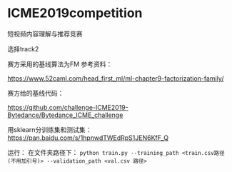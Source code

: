 # ICME2019competition
短视频内容理解与推荐竞赛

选择track2 

赛方采用的基线算法为FM
参考资料： 

https://www.52caml.com/head_first_ml/ml-chapter9-factorization-family/

赛方给的基线代码：  

https://github.com/challenge-ICME2019-Bytedance/Bytedance_ICME_challenge

用sklearn分训练集和测试集：
https://pan.baidu.com/s/1hpnwdTWEdRpS1JEN6KfF_Q

运行：
在文件夹路径下：
`python train.py --training_path <train.csv路径(不用加引号)> --validation_path <val.csv 路径>`

<!--stackedit_data:
eyJoaXN0b3J5IjpbOTgxMTEyNTAxLC05ODI2OTc1OTQsODUzMz
MwNjAxLDE1NDM2NjQ2MDksLTE3OTA3NjcyNjBdfQ==
-->
